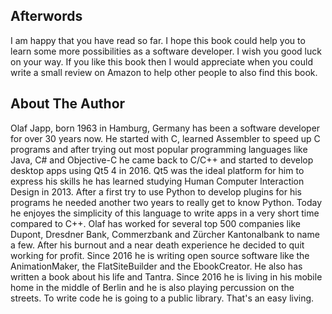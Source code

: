 ## Afterwords
I am happy that you have read so far. 
I hope this book could help you to learn some more possibilities as a software developer. 
I wish you good luck on your way. 
If you like this book then I would appreciate when you could write a small review on Amazon to help other people to also find this book.
## About The Author
Olaf Japp, born 1963 in Hamburg, Germany has been a software developer for over 30 years now. He started with C, learned Assembler to speed up C programs and after trying out most popular programming languages like Java, C# and Objective-C he came back to C/C++ and started to develop desktop apps using Qt5 4 in 2016.
Qt5 was the ideal platform for him to express his skills he has learned studying Human Computer Interaction Design in 2013. After a first try to use Python to develop plugins for his programs he needed another two years to really get to know Python. Today he enjoyes the simplicity of this language to write apps in a very short time compared to C++.
Olaf has worked for several top 500 companies like Dupont, Dresdner Bank, Commerzbank and Zürcher Kantonalbank to name a few.
After his burnout and a near death experience he decided to quit working for profit. 
Since 2016 he is writing open source software like the AnimationMaker, the FlatSiteBuilder and the EbookCreator.
He also has written a book about his life and Tantra.
Since 2016 he is living in his mobile home in the middle of Berlin and he is also playing percussion on the streets.
To write code he is going to a public library.
That's an easy living. 